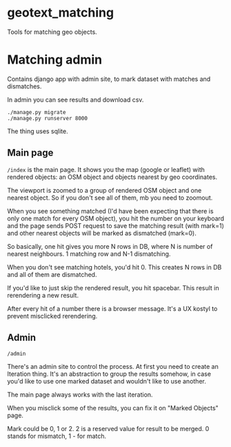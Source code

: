 # geotext_matching
Tools for matching geo objects.

# Matching admin

Contains django app with admin site, to mark dataset with matches and dismatches.

In admin you can see results and download csv.

```
./manage.py migrate
./manage.py runserver 8000
```

The thing uses sqlite.

## Main page

```/index``` is the main page. It shows you the map (google or leaflet) with
rendered objects: an OSM object and objects nearest by geo coordinates.

The viewport is zoomed to a group of rendered OSM object and one nearest object.
So if you don't see all of them, mb you need to zoomout.

When you see something matched (I'd have been expecting that there is only
one match for every OSM object), you hit the number on your keyboard and
the page sends POST request to save the matching result (with mark=1) and
other nearest objects will be marked as dismatched (mark=0).

So basically, one hit gives you more N rows in DB, where N is number of nearest
neighbours. 1 matching row and N-1 dismatching.

When you don't see matching hotels, you'd hit 0. This creates N rows in DB
and all of them are dismatched.

If you'd like to just skip the rendered result, you hit spacebar. This
result in rerendering a new result.

After every hit of a number there is a browser message. It's a UX kostyl to
prevent misclicked rerendering.

## Admin

```/admin```

There's an admin site to control the process. At first you need to create
an Iteration thing. It's an abstraction to group the results somehow, in
case you'd like to use one marked dataset and wouldn't like to use another.

The main page always works with the last iteration.

When you misclick some of the results, you can fix it on "Marked Objects"
page.

Mark could be 0, 1 or 2. 2 is a reserved value for result to be merged.
0 stands for mismatch, 1 - for match.
